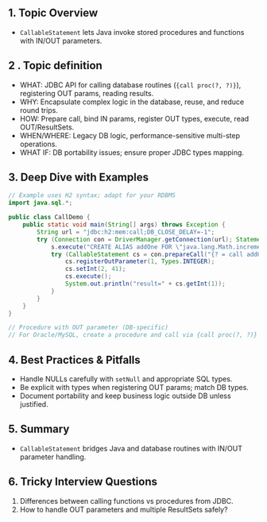 ## 1. Topic Overview

- `CallableStatement` lets Java invoke stored procedures and functions with IN/OUT parameters.

## 2 . Topic definition

- WHAT: JDBC API for calling database routines (`{call proc(?, ?)}`), registering OUT params, reading results.
- WHY: Encapsulate complex logic in the database, reuse, and reduce round trips.
- HOW: Prepare call, bind IN params, register OUT types, execute, read OUT/ResultSets.
- WHEN/WHERE: Legacy DB logic, performance-sensitive multi-step operations.
- WHAT IF: DB portability issues; ensure proper JDBC types mapping.

## 3. Deep Dive with Examples

```java
// Example uses H2 syntax; adapt for your RDBMS
import java.sql.*;

public class CallDemo {
    public static void main(String[] args) throws Exception {
        String url = "jdbc:h2:mem:call;DB_CLOSE_DELAY=-1";
        try (Connection con = DriverManager.getConnection(url); Statement s = con.createStatement()) {
            s.execute("CREATE ALIAS addOne FOR \"java.lang.Math.incrementExact\"");
            try (CallableStatement cs = con.prepareCall("{? = call addOne(?)}")) {
                cs.registerOutParameter(1, Types.INTEGER);
                cs.setInt(2, 41);
                cs.execute();
                System.out.println("result=" + cs.getInt(1));
            }
        }
    }
}
```

```java
// Procedure with OUT parameter (DB-specific)
// For Oracle/MySQL, create a procedure and call via {call proc(?, ?)} with registerOutParameter
```

## 4. Best Practices & Pitfalls

- Handle NULLs carefully with `setNull` and appropriate SQL types.
- Be explicit with types when registering OUT params; match DB types.
- Document portability and keep business logic outside DB unless justified.

## 5. Summary

- `CallableStatement` bridges Java and database routines with IN/OUT parameter handling.

## 6. Tricky Interview Questions

1. Differences between calling functions vs procedures from JDBC.
2. How to handle OUT parameters and multiple ResultSets safely?


